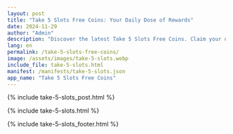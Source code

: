 ```yaml
---
layout: post
title: "Take 5 Slots Free Coins: Your Daily Dose of Rewards"
date: 2024-11-29
author: "Admin"
description: "Discover the latest Take 5 Slots Free Coins. Claim your daily rewards and enhance your gameplay with these exciting offers!"
lang: en
permalink: /take-5-slots-free-coins/
image: /assets/images/take-5-slots.webp
include_file: take-5-slots.html
manifest: /manifests/take-5-slots.json
app_name: "Take 5 Slots Free Coins"
---
```


{% include take-5-slots_post.html %}

{% include take-5-slots.html %}

{% include take-5-slots_footer.html %}